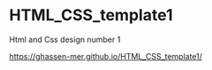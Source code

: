 # HTML_CSS_template1
Html and Css design number 1

https://ghassen-mer.github.io/HTML_CSS_template1/
